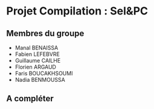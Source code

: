 # Projet Compilation : Sel&PC

## Membres du groupe

* Manal BENAISSA
* Fabien LEFEBVRE
* Guillaume CAILHE
* Florien ARGAUD
* Faris BOUCAKHSOUMI
* Nadia BENMOUSSA

## A compléter

